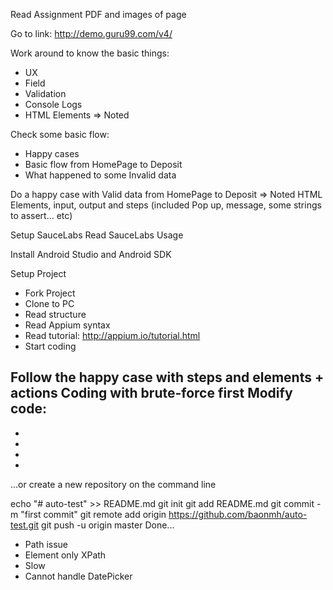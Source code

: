 Read Assignment PDF and images of page

Go to link: http://demo.guru99.com/v4/

Work around to know the basic things:
- UX
- Field
- Validation
- Console Logs
- HTML Elements
=> Noted 

Check some basic flow:
- Happy cases
- Basic flow from HomePage to Deposit
- What happened to some Invalid data

Do a happy case with Valid data from HomePage to Deposit
=> Noted HTML Elements, input, output and steps (included Pop up, message, some strings to assert... etc)

Setup SauceLabs
Read SauceLabs Usage

Install Android Studio and Android SDK

Setup Project
- Fork Project
- Clone to PC
- Read structure
- Read Appium syntax
- Read tutorial: http://appium.io/tutorial.html
- Start coding

Follow the happy case with steps and elements + actions
Coding with brute-force first
Modify code:
-
-
-
-
-



…or create a new repository on the command line

echo "# auto-test" >> README.md
git init
git add README.md
git commit -m "first commit"
git remote add origin https://github.com/baonmh/auto-test.git
git push -u origin master
Done...


+ Path issue
+ Element only XPath
+ Slow 
+ Cannot handle DatePicker




